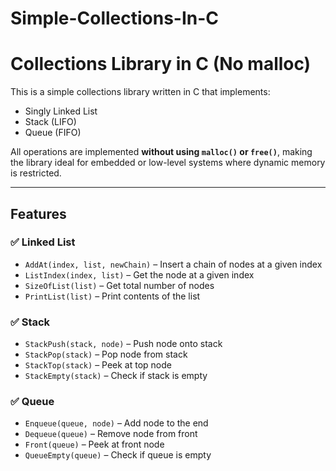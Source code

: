 # Simple-Collections-In-C

# Collections Library in C (No malloc)

This is a simple collections library written in C that implements:

- Singly Linked List
- Stack (LIFO)
- Queue (FIFO)

All operations are implemented **without using `malloc()` or `free()`**, making the library ideal for embedded or low-level systems where dynamic memory is restricted.

---

## Features

### ✅ Linked List
- `AddAt(index, list, newChain)` – Insert a chain of nodes at a given index
- `ListIndex(index, list)` – Get the node at a given index
- `SizeOfList(list)` – Get total number of nodes
- `PrintList(list)` – Print contents of the list

### ✅ Stack
- `StackPush(stack, node)` – Push node onto stack
- `StackPop(stack)` – Pop node from stack
- `StackTop(stack)` – Peek at top node
- `StackEmpty(stack)` – Check if stack is empty

### ✅ Queue
- `Enqueue(queue, node)` – Add node to the end
- `Dequeue(queue)` – Remove node from front
- `Front(queue)` – Peek at front node
- `QueueEmpty(queue)` – Check if queue is empty
